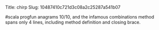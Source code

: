Title: chirp
Slug: 10487410c721d3c08a2c25287a541b07

#scala progfun anagrams 10/10, and the infamous combinations method spans only 4 lines, including method definition and closing brace.
